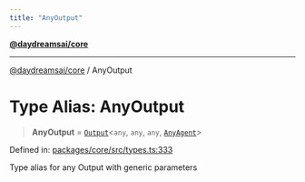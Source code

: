 ```yaml
---
title: "AnyOutput"
---
```


[**@daydreamsai/core**](./api-reference.md)

***

[@daydreamsai/core](./api-reference.md) / AnyOutput

# Type Alias: AnyOutput

> **AnyOutput** = [`Output`](./Output.md)\<`any`, `any`, `any`, [`AnyAgent`](./AnyAgent.md)\>

Defined in: [packages/core/src/types.ts:333](https://github.com/dojoengine/daydreams/blob/bbf75946e0d6d99fbdde4cebb2f8a4e8926724f1/packages/core/src/types.ts#L333)

Type alias for any Output with generic parameters
